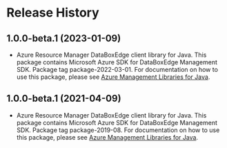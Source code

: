 # Release History

## 1.0.0-beta.1 (2023-01-09)

- Azure Resource Manager DataBoxEdge client library for Java. This package contains Microsoft Azure SDK for DataBoxEdge Management SDK.  Package tag package-2022-03-01. For documentation on how to use this package, please see [Azure Management Libraries for Java](https://aka.ms/azsdk/java/mgmt).

## 1.0.0-beta.1 (2021-04-09)

- Azure Resource Manager DataBoxEdge client library for Java. This package contains Microsoft Azure SDK for DataBoxEdge Management SDK.  Package tag package-2019-08. For documentation on how to use this package, please see [Azure Management Libraries for Java](https://aka.ms/azsdk/java/mgmt).
